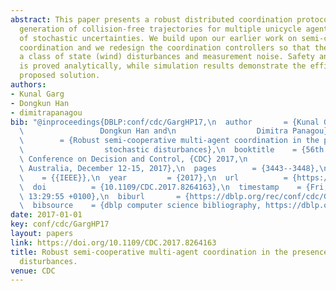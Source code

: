 ```yaml
---
abstract: This paper presents a robust distributed coordination protocol that achieves
  generation of collision-free trajectories for multiple unicycle agents in the presence
  of stochastic uncertainties. We build upon our earlier work on semi-cooperative
  coordination and we redesign the coordination controllers so that the agents counteract
  a class of state (wind) disturbances and measurement noise. Safety and convergence
  is proved analytically, while simulation results demonstrate the efficacy of the
  proposed solution.
authors:
- Kunal Garg
- Dongkun Han
- dimitrapanagou
bib: "@inproceedings{DBLP:conf/cdc/GargHP17,\n  author       = {Kunal Garg and\n \
  \                 Dongkun Han and\n                  Dimitra Panagou},\n  title\
  \        = {Robust semi-cooperative multi-agent coordination in the presence of\n\
  \                  stochastic disturbances},\n  booktitle    = {56th {IEEE} Annual\
  \ Conference on Decision and Control, {CDC} 2017,\n                  Melbourne,\
  \ Australia, December 12-15, 2017},\n  pages        = {3443--3448},\n  publisher\
  \    = {{IEEE}},\n  year         = {2017},\n  url          = {https://doi.org/10.1109/CDC.2017.8264163},\n\
  \  doi          = {10.1109/CDC.2017.8264163},\n  timestamp    = {Fri, 04 Mar 2022\
  \ 13:29:55 +0100},\n  biburl       = {https://dblp.org/rec/conf/cdc/GargHP17.bib},\n\
  \  bibsource    = {dblp computer science bibliography, https://dblp.org}\n}"
date: 2017-01-01
key: conf/cdc/GargHP17
layout: papers
link: https://doi.org/10.1109/CDC.2017.8264163
title: Robust semi-cooperative multi-agent coordination in the presence of stochastic
  disturbances.
venue: CDC
---
```

